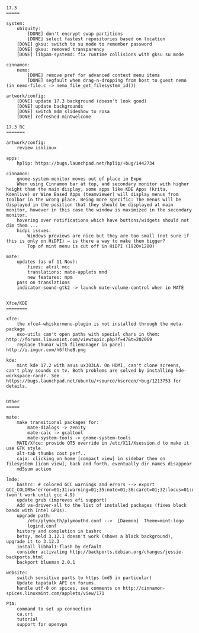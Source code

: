	17.3
	=====

	system:
		ubiquity:
			[DONE] don't encrypt swap partitions
			[DONE] select fastest repositories based on location
		[DONE] gksu: switch to su mode to remember password
		[DONE] gksu: removed transparency
		[DONE] libpam-systemd: fix runtime collisions with gksu su mode

	cinnamon:
		nemo:
			[DONE] remove pref for advanced context menu items
			[DONE] segfault when drag-n-dropping from host to guest nemo (in nemo-file.c -> nemo_file_get_filesystem_id())

	artwork/config:
		[DONE] update 17.3 background (doesn't look good)
		[DONE] update backgrounds
		[DONE] switch mdm slideshow to rosa
		[DONE] refreshed mintwelcome

	17.3 RC
	=======

	artwork/config:
		review isolinux

	apps:
		hplip: https://bugs.launchpad.net/hplip/+bug/1442734

	cinnamon:
		gnome-system-monitor moves out of place in Expo
		When using Cinnamon bar at top, and secondary monitor with higher height than the main display, some apps like KDE Apps (Krita, Kdenlive) or Wine Based Apps (teamviewer) will display menus from toolbar in the wrong place. Being more specific: The menus will be displayed in the position that they should be displayed at main monitor, however in this case the window is maximized in the secondary monitor.
		hovering over notifications which have buttons/widgets should not dim them ...
		hidpi issues:
			Windows previews are nice but they are too small (not sure if this is only on HiDPI) – is there a way to make them bigger?
			Top of mint menu is cut off in HiDPI (1920×1280)

	mate:
		updates (as of 11 Nov):
			fixes: atril mcc
			translations: mate-applets mnd
			new features: mpm
		pass on translations
		indicator-sound-gtk2 -> launch mate-volume-control when in MATE


	Xfce/KDE
	========

	xfce:
		the xfce4-whiskermenu-plugin is not installed through the meta-package
		exo-utils can't open paths with special chars in them: http://forums.linuxmint.com/viewtopic.php?f=47&t=202069
		replace thunar with filemanager in panel: http://i.imgur.com/h6ftheB.png

	kde:
		mint kde 17.2 with asus ux303LA. On HDMI, can't clone screens, can't play sounds on tv. Both problems are solved by installing kde-workspace-randr. See https://bugs.launchpad.net/ubuntu/+source/kscreen/+bug/1213753 for details.


	Other
	=====

	mate:
		make transitional packages for:
			mate-dialogs -> zenity
			mate-calc -> gcaltool
			mate-system-tools -> gnome-system-tools
		MATE/Xfce: provide QT5 override in /etc/X11/Xsession.d to make it use GTK style
		alt-tab thumbs cost perf..
		caja: clicking on home [compact view] in sidebar then on filesystem [icon view], back and forth, eventually dir names disappear
		md5sum action

	lmde:
		bashrc: # colored GCC warnings and errors --> export GCC_COLORS='error=01;31:warning=01;35:note=01;36:caret=01;32:locus=01:quote=01' (won't work until gcc 4.9)
		update grub (improves efi support)
		Add va-driver-all to the list of installed packages (fixes black bands with Intel GPUs).
		upgrade path:
			/etc/plymouth/plymouthd.conf -->  [Daemon]  Theme=mint-logo
			logind.conf
		history and completion in bashrc
		betsy, meld 3.12.1 doesn't work (shows a black background), upgrade it to 3.12.3
		install libhal1-flash by default
		consider activating http://backports.debian.org/changes/jessie-backports.html
		backport blueman 2.0.1

	website:
		switch sensitive parts to https (md5 in particular)
		Update tapatalk API on forums.
		handle utf-8 on spices, see comments on http://cinnamon-spices.linuxmint.com/applets/view/171

	PIA:
		command to set up connection
		ca.crt
		tutorial
		support for openvpn
